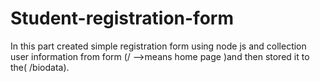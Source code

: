 # Student-registration-form
In this part created simple registration form using node js and collection user information from form (/ -->means home page )and then stored it to the( /biodata).
